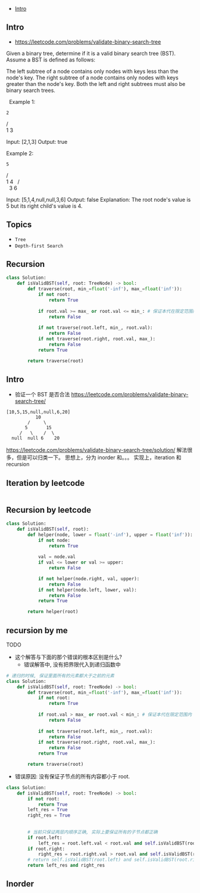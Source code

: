 - [Intro](#intro)

## Intro

- https://leetcode.com/problems/validate-binary-search-tree

Given a binary tree, determine if it is a valid binary search tree (BST).
Assume a BST is defined as follows:

The left subtree of a node contains only nodes with keys less than the node's key.
The right subtree of a node contains only nodes with keys greater than the node's key.
Both the left and right subtrees must also be binary search trees.

 
Example 1:

    2
   / \
  1   3

Input: [2,1,3]
Output: true

Example 2:

    5
   / \
  1   4
     / \
    3   6

Input: [5,1,4,null,null,3,6]
Output: false
Explanation: The root node's value is 5 but its right child's value is 4.








## Topics

- `Tree`
- `Depth-first Search`


## Recursion


```py
class Solution:
    def isValidBST(self, root: TreeNode) -> bool:
        def traverse(root, min_=float('-inf'), max_=float('inf')):
            if not root:
                return True
            
            if root.val >= max_ or root.val <= min_: # 保证本代在限定范围内
                return False
            
            if not traverse(root.left, min_, root.val):
                return False
            if not traverse(root.right, root.val, max_):
                return False
            return True

        return traverse(root)
```











## Intro

- 验证一个 BST 是否合法 https://leetcode.com/problems/validate-binary-search-tree/


```
[10,5,15,null,null,6,20]
           10
        /     \
       5       15
     /   \    /  \
  null  null 6    20
```


https://leetcode.com/problems/validate-binary-search-tree/solution/
解法很多，但是可以归类一下。
思想上，分为 inorder 和。。。
实现上，iteration 和 recursion



## Iteration by leetcode

```py


```



## Recursion by leetcode

```py
class Solution:
    def isValidBST(self, root):
        def helper(node, lower = float('-inf'), upper = float('inf')):
            if not node:
                return True
            
            val = node.val
            if val <= lower or val >= upper:
                return False

            if not helper(node.right, val, upper):
                return False
            if not helper(node.left, lower, val):
                return False
            return True

        return helper(root)
```


## recursion by me


TODO
- 这个解答与下面的那个错误的根本区别是什么?
  - 错误解答中, 没有把界限代入到递归函数中

```py
# 递归的时候, 保证里面所有的元素都大于之前的元素
class Solution:
    def isValidBST(self, root: TreeNode) -> bool:
        def traverse(root, min_=float('-inf'), max_=float('inf')):
            if not root:
                return True
            
            if root.val > max_ or root.val < min_: # 保证本代在限定范围内
                return False
            
            if not traverse(root.left, min_, root.val):
                return False
            if not traverse(root.right, root.val, max_):
                return False
            return True

        return traverse(root)
```


- 错误原因: 没有保证子节点的所有内容都小于 root.

```py
class Solution:
    def isValidBST(self, root: TreeNode) -> bool:
        if not root:
            return True
        left_res = True
        right_res = True
        
        
        # 当前只保证两层内顺序正确, 实际上要保证所有的子节点都正确
        if root.left:
            left_res = root.left.val < root.val and self.isValidBST(root.left)
        if root.right:
            right_res = root.right.val > root.val and self.isValidBST(root.right)
        # return self.isValidBST(root.left) and self.isValidBST(root.right)
        return left_res and right_res
```



## Inorder


```py


```


















